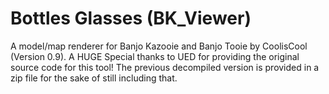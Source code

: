 # Bottles Glasses (BK_Viewer) 
 A model/map renderer for Banjo Kazooie and Banjo Tooie by CoolisCool (Version 0.9).
 A HUGE Special thanks to UED for providing the original source code for this tool!
 The previous decompiled version is provided in a zip file for the sake of still including that.
 
